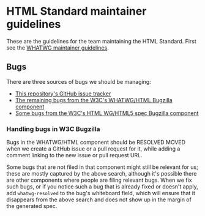 # HTML Standard maintainer guidelines

These are the guidelines for the team maintaining the HTML Standard. First see the [WHATWG maintainer guidelines](https://github.com/whatwg/meta/blob/master/CONTRIBUTING.md).

## Bugs

There are three sources of bugs we should be managing:

- [This repository's GitHub issue tracker](https://github.com/whatwg/html/issues)
- [The remaining bugs from the W3C's WHATWG/HTML Bugzilla component](https://www.w3.org/Bugs/Public/buglist.cgi?bug_status=UNCONFIRMED&bug_status=NEW&bug_status=ASSIGNED&bug_status=REOPENED&component=HTML&list_id=59457&product=WHATWG&query_format=advanced&resolution=---)
- [Some bugs from the W3C's HTML WG/HTML5 spec Bugzilla component](https://www.w3.org/Bugs/Public/buglist.cgi?bug_status=UNCONFIRMED&bug_status=NEW&bug_status=ASSIGNED&bug_status=REOPENED&bug_status=RESOLVED&bug_status=VERIFIED&bug_status=CLOSED&component=HTML5%20spec&list_id=64339&longdesc=Bugzilla%20Bug%20Triage&longdesc_type=substring&product=HTML%20WG&query_format=advanced&resolution=---&resolution=FIXED&resolution=NEEDSINFO&resolution=INVALID&resolution=WONTFIX&resolution=LATER&resolution=REMIND&resolution=DUPLICATE&resolution=WORKSFORME&resolution=MOVED&status_whiteboard=whatwg-resolved&status_whiteboard_type=notregexp)

### Handling bugs in W3C Bugzilla

Bugs in the WHATWG/HTML component should be RESOLVED MOVED when we create a GitHub issue or a pull request for it, while adding a comment linking to the new issue or pull request URL.

Some bugs that are not filed in that component might still be relevant for us; these are mostly captured by the above search, although it's possible there are other components where people are filing relevant bugs. When we fix such bugs, or if you notice such a bug that is already fixed or doesn't apply, add `whatwg-resolved` to the bug's whiteboard field, which will ensure that it disappears from the above search and does not show up in the margin of the generated spec.
